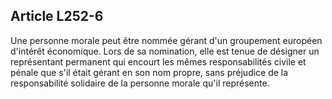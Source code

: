Article L252-6
----
Une personne morale peut être nommée gérant d'un groupement européen d'intérêt
économique. Lors de sa nomination, elle est tenue de désigner un représentant
permanent qui encourt les mêmes responsabilités civile et pénale que s'il était
gérant en son nom propre, sans préjudice de la responsabilité solidaire de la
personne morale qu'il représente.
